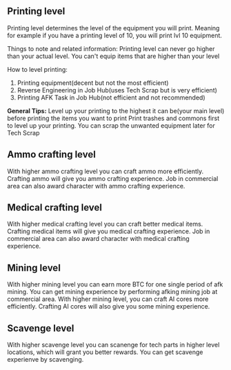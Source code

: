 ## **Printing level**

Printing level determines the level of the equipment you will print. Meaning for example if you have a printing level of 10, you will print lvl 10 equipment. 

Things to note and related information:
Printing level can never go higher than your actual level. 
You can't equip items that are higher than your level 

How to level printing:
1. Printing equipment(decent but not the most efficient) 
2. Reverse Engineering in Job Hub(uses Tech Scrap but is very efficient)
3. Printing AFK Task in Job Hub(not efficient and not recommended)

**General Tips:**
Level up your printing to the highest it can be(your main level) before printing the items you want to print
Print trashes and commons first to level up your printing. You can scrap the unwanted equipment later for Tech Scrap

## **Ammo crafting level**

With higher ammo crafting level you can craft ammo more efficiently.
Crafting ammo will give you ammo crafting experience.
Job in commercial area can also award character with ammo crafting experience.

## **Medical crafting level**

With higher medical crafting level you can craft better medical items.
Crafting medical items will give you medical crafting experience.
Job in commercial area can also award character with medical crafting experience.

## **Mining level**

With higher mining level you can earn more BTC for one single period of afk mining.
You can get mining experience by performing afking mining job at commercial area.
With higher mining level, you can craft AI cores more efficiently. Crafting AI cores will also give you some mining experience.

## **Scavenge level**

With higher scavenge level you can scanenge for tech parts in higher level locations, which will grant you better rewards.
You can get scavenge experienve by scavenging.

